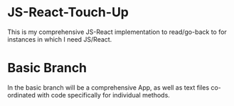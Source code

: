 # JS-React-Touch-Up

This is my comprehensive JS-React implementation to read/go-back to for instances in which I need JS/React.

# Basic Branch
In the basic branch will be a comprehensive App, as well as text files co-ordinated with code specifically for individual methods.
